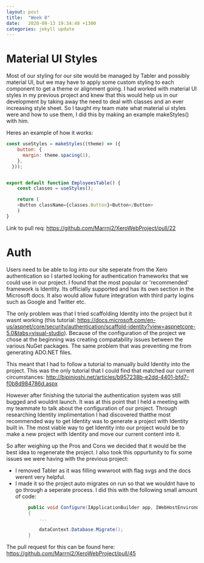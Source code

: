 ```yaml
---
layout: post
title:  "Week 8"
date:   2020-09-13 19:34:48 +1300
categories: jekyll update
---
```


# Material UI Styles

Most of our styling for our site would be managed by Tabler and possibly material UI, but we may have to apply some custom styling to each component to get a theme or alignment going. I had worked with material UI styles in my previous project and knew that this would help us in our development by taking away the need to deal with classes and an ever increasing style sheet. So I taught my team mate what material ui styles were and how to use them, I did this by making an example makeStyles() with him.

Heres an example of how it works:

```javascript
const useStyles = makeStyles((theme) => ({
    button: {
      margin: theme.spacing(1),
    },
  }));


export default function EmployeesTable() {
    const classes = useStyles();

    return (
    <Button className={classes.Button}>Button</Button>
    )
}
```

Link to pull req: https://github.com/Marrnj2/XeroWebProject/pull/22

# Auth

Users need to be able to log into our site seperate from the Xero authentication so I started looking for authentication frameworks that we could use in our project. I found that the most popular or 'recommended' framework is Identity. Its officially supported and has its own section in the Microsoft docs. It also would allow future integration with third party logins such as Google and Twitter etc.

The only problem was that I tried scaffolding Identity into the project but it wasnt working (this tutorial: https://docs.microsoft.com/en-us/aspnet/core/security/authentication/scaffold-identity?view=aspnetcore-5.0&tabs=visual-studio). Because of the configuration of the project we chose at the beginning was creating compatability issues between the various NuGet packages. The same problem that was preventing me from generating ADO.NET files.

This meant that I had to follow a tutorial to manually build Identity into the project. This was the only tutorial that I could find that matched our current circumstances: http://bipinjoshi.net/articles/b957238b-e2dd-4401-bfd7-f0b8d984786d.aspx

However after finishing the tutorial the authentication system was still bugged and wouldnt launch. It was at this point that I held a meeting with my teammate to talk about the configuration of our project. Through researching Identity implimentation I had discovered thatthe most recommended way to get Identity was to generate a project with Identity built in. The most viable way to get Identity into our project would be to make a new project with Identity and move our current content into it.

So after weighing up the Pros and Cons we decided that it would be the best idea to regenerate the project. I also took this oppurtunity to fix some issues we were having with the previous project:

- I removed Tabler as it was filling wwwroot with flag svgs and the docs werent very helpful.
- I made it so the project auto migrates on run so that we wouldnt have to go through a seperate process. I did this with the following small amount of code:

```C#
        public void Configure(IApplicationBuilder app, IWebHostEnvironment env, ApplicationDbContext dataContext)
        {
            ...

            dataContext.Database.Migrate();
        }
```

The pull request for this can be found here:
https://github.com/Marrnj2/XeroWebProject/pull/45